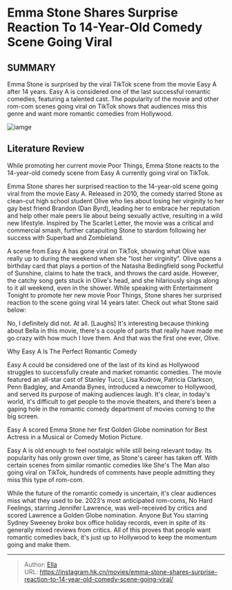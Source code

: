 # Emma Stone Shares Surprise Reaction To 14-Year-Old Comedy Scene Going Viral


## SUMMARY 



  Emma Stone is surprised by the viral TikTok scene from the movie Easy A after 14 years.   Easy A is considered one of the last successful romantic comedies, featuring a talented cast.   The popularity of the movie and other rom-com scenes going viral on TikTok shows that audiences miss this genre and want more romantic comedies from Hollywood.  

![iamge](https://static1.srcdn.com/wordpress/wp-content/uploads/2024/01/emma-stone-looking-disapprovingly-at-card-in-easy-a.jpg)

## Literature Review

While promoting her current movie Poor Things, Emma Stone reacts to the 14-year-old comedy scene from Easy A currently going viral on TikTok.




Emma Stone shares her surprised reaction to the 14-year-old scene going viral from the movie Easy A. Released in 2010, the comedy starred Stone as clean-cut high school student Olive who lies about losing her virginity to her gay best friend Brandon (Dan Byrd), leading her to embrace her reputation and help other male peers lie about being sexually active, resulting in a wild new lifestyle. Inspired by The Scarlet Letter, the movie was a critical and commercial smash, further catapulting Stone to stardom following her success with Superbad and Zombieland.




A scene from Easy A has gone viral on TikTok, showing what Olive was really up to during the weekend when she &#34;lost her virginity&#34;. Olive opens a birthday card that plays a portion of the Natasha Bedingfield song Pocketful of Sunshine, claims to hate the track, and throws the card aside. However, the catchy song gets stuck in Olive&#39;s head, and she hilariously sings along to it all weekend, even in the shower. While speaking with Entertainment Tonight to promote her new movie Poor Things, Stone shares her surprised reaction to the scene going viral 14 years later. Check out what Stone said below:


No, I definitely did not. At all. [Laughs] It&#39;s interesting because thinking about Bella in this movie, there&#39;s a couple of parts that really have made me go crazy with how much I love them. And that was the first one ever, Olive.



 Why Easy A Is The Perfect Romantic Comedy 
         




Easy A could be considered one of the last of its kind as Hollywood struggles to successfully create and market romantic comedies. The movie featured an all-star cast of Stanley Tucci, Lisa Kudrow, Patricia Clarkson, Penn Badgley, and Amanda Bynes, introduced a newcomer to Hollywood, and served its purpose of making audiences laugh. It&#39;s clear, in today&#39;s world, it&#39;s difficult to get people to the movie theaters, and there&#39;s been a gaping hole in the romantic comedy department of movies coming to the big screen.



Easy A scored Emma Stone her first Golden Globe nomination for Best Actress in a Musical or Comedy Motion Picture.




Easy A is old enough to feel nostalgic while still being relevant today. Its popularity has only grown over time, as Stone&#39;s career has taken off. With certain scenes from similar romantic comedies like She&#39;s The Man also going viral on TikTok, hundreds of comments have people admitting they miss this type of rom-com.




While the future of the romantic comedy is uncertain, it&#39;s clear audiences miss what they used to be. 2023&#39;s most anticipated rom-coms, No Hard Feelings, starring Jennifer Lawrence, was well-received by critics and scored Lawrence a Golden Globe nomination. Anyone But You starring Sydney Sweeney broke box office holiday records, even in spite of its generally mixed reviews from critics. All of this proves that people want romantic comedies back, it&#39;s just up to Hollywood to keep the momentum going and make them.



---

> Author: [Ella](https://instagram.hk.cn/)  
> URL: https://instagram.hk.cn/movies/emma-stone-shares-surprise-reaction-to-14-year-old-comedy-scene-going-viral/  

